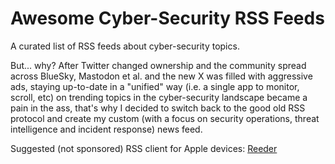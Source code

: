# Awesome Cyber-Security RSS Feeds
A curated list of RSS feeds about cyber-security topics.

But... why? After Twitter changed ownership and the community spread across BlueSky, Mastodon et al. and the new X was filled with aggressive ads, staying up-to-date in a "unified" way (i.e. a single app to monitor, scroll, etc) on trending topics in the cyber-security landscape became a pain in the ass, that's why I decided to switch back to the good old RSS protocol and create my custom (with a focus on security operations, threat intelligence and incident response) news feed.

Suggested (not sponsored) RSS client for Apple devices: [Reeder](https://reederapp.com/)